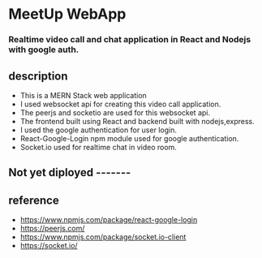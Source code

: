 # MeetUp WebApp
### Realtime video call and chat application in React and Nodejs with google auth.

## description
- This is a MERN Stack web application
- I used websocket api for creating this video call application.
- The peerjs and socketio are used for this websocket api.
- The frontend built using React and backend built with nodejs,express.
- I used the google authentication for user login.
- React-Google-Login npm module used for google authentication.
- Socket.io used for realtime chat in video room.

## Not yet diployed -------

## reference
- https://www.npmjs.com/package/react-google-login
- https://peerjs.com/
- https://www.npmjs.com/package/socket.io-client
- https://socket.io/

